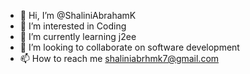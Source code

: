 - 👋 Hi, I’m @ShaliniAbrahamK
- 👀 I’m interested in Coding
- 🌱 I’m currently learning j2ee
- 💞️ I’m looking to collaborate on software development 
- 📫 How to reach me shaliniabrhmk7@gmail.com 

<!---
ShaliniAbrahamK/ShaliniAbrahamK is a ✨ special ✨ repository because its `README.md` (this file) appears on your GitHub profile.
You can click the Preview link to take a look at your changes.
--->
